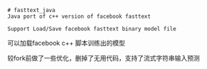 >
    # fasttext_java
    Java port of c++ version of facebook fasttext

    Support Load/Save facebook fasttext binary model file

可以加载facebook c++ 脚本训练出的模型

较fork前做了一些优化，删掉了无用代码，支持了流式字符串输入预测

